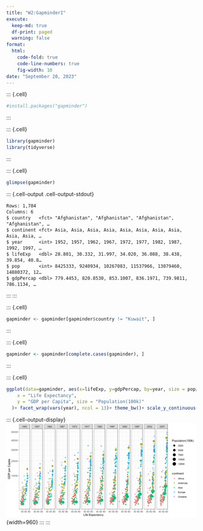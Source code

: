 ```yaml
---
title: "W2:GapminderI"
execute:
  keep-md: true
  df-print: paged
  warning: false
format:
  html:
    code-fold: true
    code-line-numbers: true
    fig-width: 10
date: "September 20, 2023"
---
```



::: {.cell}

```{.r .cell-code}
#install.packages("gapminder")
```
:::

::: {.cell}

```{.r .cell-code}
library(gapminder)
library(tidyverse)
```
:::

::: {.cell}

```{.r .cell-code}
glimpse(gapminder)
```

::: {.cell-output .cell-output-stdout}
```
Rows: 1,704
Columns: 6
$ country   <fct> "Afghanistan", "Afghanistan", "Afghanistan", "Afghanistan", …
$ continent <fct> Asia, Asia, Asia, Asia, Asia, Asia, Asia, Asia, Asia, Asia, …
$ year      <int> 1952, 1957, 1962, 1967, 1972, 1977, 1982, 1987, 1992, 1997, …
$ lifeExp   <dbl> 28.801, 30.332, 31.997, 34.020, 36.088, 38.438, 39.854, 40.8…
$ pop       <int> 8425333, 9240934, 10267083, 11537966, 13079460, 14880372, 12…
$ gdpPercap <dbl> 779.4453, 820.8530, 853.1007, 836.1971, 739.9811, 786.1134, …
```
:::
:::

::: {.cell}

```{.r .cell-code}
gapminder <- gapminder[gapminder$country != "Kuwait", ]
```
:::

::: {.cell}

```{.r .cell-code}
gapminder <- gapminder[complete.cases(gapminder), ]
```
:::

::: {.cell}

```{.r .cell-code}
ggplot(data=gapminder, aes(x=lifeExp, y=gdpPercap, by=year, size = pop/100000)) + geom_point(aes(color=continent)) + labs(
    x = "Life Expectancy",
    y = "GDP per Capita", size = "Population(100k)"
  )+ facet_wrap(vars(year), ncol = 13)+ theme_bw()+ scale_y_continuous(trans = "sqrt")
```

::: {.cell-output-display}
![](GapMinderPart1_files/figure-html/unnamed-chunk-6-1.png){width=960}
:::
:::
